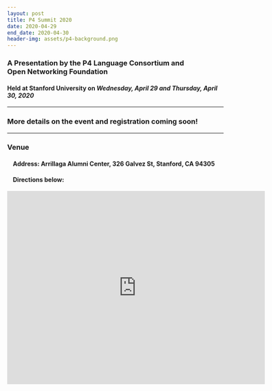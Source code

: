 ```yaml
---
layout: post
title: P4 Summit 2020
date: 2020-04-29
end_date: 2020-04-30
header-img: assets/p4-background.png
---
```


### A Presentation by the P4 Language Consortium and <br /> Open Networking Foundation  
#### Held at Stanford University on *Wednesday, April 29 and Thursday, April 30, 2020* 

---

### **More details on the event and registration coming soon!**

---
### Venue
#### &nbsp;&nbsp;&nbsp;&nbsp;Address: Arrillaga Alumni Center, 326 Galvez St, Stanford, CA 94305
#### &nbsp;&nbsp;&nbsp;&nbsp;Directions below:

<iframe src="https://www.google.com/maps/embed?pb=!1m18!1m12!1m3!1d3168.2722083658236!2d-122.16701278469225!3d37.43067377982362!2m3!1f0!2f0!3f0!3m2!1i1024!2i768!4f13.1!3m3!1m2!1s0x808fbb28416493a7%3A0x778a60994d7a5e4c!2sFrances+C.+Arrillaga+Alumni+Center!5e0!3m2!1sen!2sus!4v1526996941379" width="600" height="450" frameborder="0" style="border:0" allowfullscreen></iframe>
